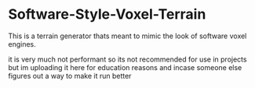 # Software-Style-Voxel-Terrain
This is a terrain generator thats meant to mimic the look of software voxel engines.

it is very much not performant so its not recommended for use in projects but im uploading it here for education reasons and incase someone else figures out a way to make it run better
